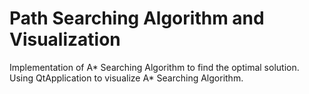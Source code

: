 # Path Searching Algorithm and Visualization
Implementation of A* Searching Algorithm to find the optimal solution.
Using QtApplication to visualize A* Searching Algorithm.
